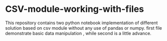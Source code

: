 # CSV-module-working-with-files
This repository contains two python notebook implementation of different solution based on csv module without any use of pandas or numpy. first file demonstrate basic data manipulation , while second is a little advance.
